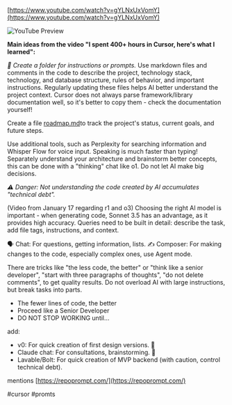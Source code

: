 <!--
date: 2025-02-02T18:46:19
-->


[https://www.youtube.com/watch?v=gYLNxUxVomY](https://www.youtube.com/watch?v=gYLNxUxVomY)

![YouTube Preview](https://img.youtube.com/vi/gYLNxUxVomY/mqdefault.jpg)

**Main ideas from the video "I spent 400+ hours in Cursor, here's what I learned":**

_📂 Create a folder for instructions or prompts._
Use markdown files and comments in the code to describe the project, technology stack, technology, and database structure, rules of behavior, and important instructions. Regularly updating these files helps AI better understand the project context. Cursor does not always parse framework/library documentation well, so it's better to copy them - check the documentation yourself!

Create a file [roadmap.md](roadmap.md)to track the project's status, current goals, and future steps.

Use additional tools, such as Perplexity for searching information and Whisper Flow for voice input. Speaking is much faster than typing! Separately understand your architecture and brainstorm better concepts, this can be done with a "thinking" chat like o1. Do not let AI make big decisions.

_⚠️ Danger: Not understanding the code created by AI accumulates "technical debt"._

(Video from January 17 regarding r1 and o3) Choosing the right AI model is important - when generating code, Sonnet 3.5 has an advantage, as it provides high accuracy. Queries need to be built in detail: describe the task, add file tags, instructions, and context. 

🗣 Chat: For questions, getting information, lists. 
✍️ Composer: For making changes to the code, especially complex ones, use Agent mode. 

There are tricks like "the less code, the better" or "think like a senior developer", "start with three paragraphs of thoughts", "do not delete comments", to get quality results. Do not overload AI with large instructions, but break tasks into parts.

- The fewer lines of code, the better
- Proceed like a Senior Developer 
- DO NOT STOP WORKING until...

add:
- v0: For quick creation of first design versions. 🎨
- Claude chat: For consultations, brainstorming. 🤔
- Lavable/Bolt: For quick creation of MVP backend (with caution, control technical debt).

mentions [https://repoprompt.com/](https://repoprompt.com/)


#cursor #promts